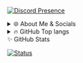 [![Discord Presence](https://lanyard-profile-readme.vercel.app/api/116730818822537225)](https://discord.com/users/116730818822537225)

<details>
  <summary>🌐 About Me & Socials</summary>
# 👋 Hi there I am Tom AKA JoKeR

- 🔭 I'm currently working: [Mythbot Radio](https://www.mythbot.org)
- 🌱 I’m currently learning: Python
- 📫 Come join my [Discord Server](https://discord.gg/Q6ZSW63Fpw) to have a talk :)
- ⚡ Fun fact: I play games and watch anime :)
- 🌐 Check out my website at [Mythbot Radio](https://www.mythbot.org)

# 🚧 Projects

- [Mythbot Radio](https://www.mythbot.org)
- [Equalizer Roleplay](https://www.egcforums.com)
- [Discord Bot-Lists](https://www.dbots-list.com)

# 😄 Friends

- I have non!

# 📙 Social Media

- GitHub: [@JoKeRxTD](https://github.com/JoKeRxTD)
- Discord: [Discord](https://discord.com/users/116730818822537225)
- Twitter: [@JoKeRxHD](https://twitter.com/JoKeRxHD)
- Twitch: [@JoKeeRxHD](https://www.twitch.tv/jokeerxhd)
- Spotify: [JoKeR](https://open.spotify.com/playlist/37i9dQZEVXcMUX15eu0oiv?si=34d7f562eb424e36)

</details>

<details>
  <summary>🔥 GitHub Top langs </summary>

  [![Top Langs](https://github-readme-stats.vercel.app/api/top-langs/?username=JoKeRxTD&layout=compact&theme=tokyonight)](https://github.com/JoKeRxTD)

</details>

<summary>✨ GitHub Stats</summary>

[![Status](https://github-readme-stats.vercel.app/api?username=JoKeRxTD&show_icons=true&hide_border=true&theme=tokyonight)](https://github.com/JoKeRxTD)


